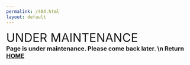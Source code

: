 ```yaml
---
permalink: /404.html
layout: default
---
```

<html>
  <head>
    <meta charset="utf-8">
    <title>Home</title>
  </head>
  <style>
    @keyframes cursor-blink {
  0% {
    opacity: 0;
  }
}

 p::after {
  content: "";
  width: 2px;
  height: 20px;
  background: #ffffff;
  display: inline-block;
  animation: cursor-blink 1s steps(2) infinite;
}
    p{
    font-size:16px;
    font-weight:700;
    margin:0;
    }
  .header{
  font-size:32px;
  font-weight:400;
  text-transform:uppercase;
  margin:0;
    }

  </style>
  <body>
    <h1 class = "header">Under maintenance</h1>
    <p>Page is under maintenance.  Please come back later. \n Return <a href ="{{default: site.github.repository_name}}">HOME</a></p>
  </body>
</html>
